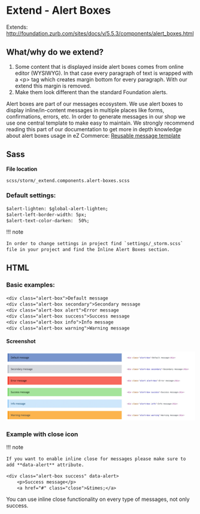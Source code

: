 # Extend - Alert Boxes

Extends: <http://foundation.zurb.com/sites/docs/v/5.5.3/components/alert_boxes.html>

## What/why do we extend?

1. Some content that is displayed inside alert boxes comes from online editor (WYSIWYG). In that case every paragraph of text is wrapped with a \<p\> tag which creates margin bottom for every paragraph. With our extend this margin is removed.
1. Make them look different than the standard Foundation alerts.

Alert boxes are part of our messages ecosystem. We use alert boxes to display inline/in-content messages in multiple places like forms, confirmations, errors, etc. In order to generate messages in our shop we use one central template to make easy to maintain. We strongly recommend reading this part of our documentation to get more in depth knowledge about alert boxes usage in eZ Commerce: [Reusable message template](../../../../../developer_manual/templating/templates_for_the_shop/reusable_message_template.md)

## Sass

**File location**

``` 
scss/storm/_extend.components.alert-boxes.scss
```

### Default settings:

``` 
$alert-lighten: $global-alert-lighten;
$alert-left-border-width: 5px;
$alert-text-color-darken:  50%;
```

!!! note

    In order to change settings in project find `settings/_storm.scss` file in your project and find the Inline Alert Boxes section.

## HTML

### Basic examples:

``` 
<div class="alert-box">Default message
<div class="alert-box secondary">Secondary message
<div class="alert-box alert">Error message
<div class="alert-box success">Success message
<div class="alert-box info">Info message
<div class="alert-box warning">Warning message
```

#### Screenshot

![](../../../../img/extends_1.jpg)

### Example with close icon

!!! note

    If you want to enable inline close for messages please make sure to add **data-alert** attribute.

``` 
<div class="alert-box success" data-alert>
    <p>Success message</p>
    <a href="#" class="close">&times;</a>

```

You can use inline close functionality on every type of messages, not only success.
 

